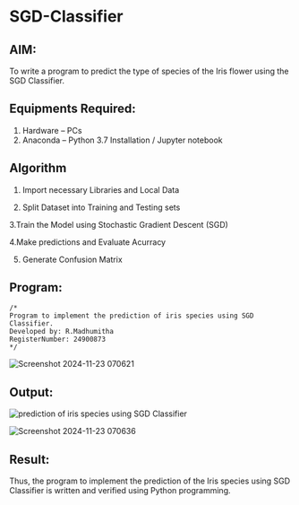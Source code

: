 # SGD-Classifier
## AIM:
To write a program to predict the type of species of the Iris flower using the SGD Classifier.

## Equipments Required:
1. Hardware – PCs
2. Anaconda – Python 3.7 Installation / Jupyter notebook

## Algorithm
1. Import necessary Libraries and Local Data

2. Split  Dataset into Training and Testing sets

3.Train the Model using Stochastic Gradient Descent (SGD) 

4.Make predictions and Evaluate Acurracy

5. Generate Confusion Matrix

## Program:
```
/*
Program to implement the prediction of iris species using SGD Classifier.
Developed by: R.Madhumitha
RegisterNumber: 24900873 
*/
```
![Screenshot 2024-11-23 070621](https://github.com/user-attachments/assets/a1138711-be3e-4717-8fca-7e7ceb1fefe1)

## Output:
![prediction of iris species using SGD Classifier](sam.png)

![Screenshot 2024-11-23 070636](https://github.com/user-attachments/assets/7ad0c8f6-3ded-475c-845d-703523c4e724)

## Result:
Thus, the program to implement the prediction of the Iris species using SGD Classifier is written and verified using Python programming.
